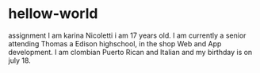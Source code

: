 # hellow-world
assignment
I am karina Nicoletti i am 17 years old. I am currently a senior attending Thomas a Edison highschool, in the shop Web and App development. I am clombian Puerto Rican and Italian and my birthday is on july 18.
